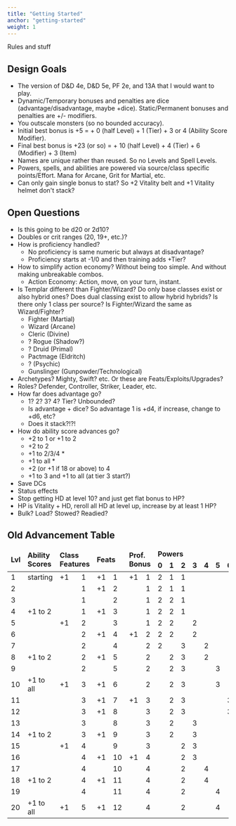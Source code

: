 ```yaml
---
title: "Getting Started"
anchor: "getting-started"
weight: 1
---
```


Rules and stuff

## Design Goals

- The version of D&D 4e, D&D 5e, PF 2e, and 13A that I would want to play.
- Dynamic/Temporary bonuses and penalties are dice (advantage/disadvantage, maybe +dice). Static/Permanent bonuses and penalties are +/- modifiers.
- You outscale monsters (so no bounded accuracy).
- Initial best bonus is +5 = + 0 (half Level) + 1 (Tier) + 3 or 4 (Ability Score Modifier).
- Final best bonus is +23 (or so) = + 10 (half Level) + 4 (Tier) + 6 (Modifier) + 3 (Item)
- Names are unique rather than reused. So no Levels and Spell Levels.
- Powers, spells, and abilities are powered via source/class specific points/Effort. Mana for Arcane, Grit for Martial, etc.
- Can only gain single bonus to stat? So +2 Vitality belt and +1 Vitality helmet don't stack?

## Open Questions

- Is this going to be d20 or 2d10?
- Doubles or crit ranges (20, 19+, etc.)?
- How is proficiency handled?
  - No proficiency is same numeric but always at disadvantage?
  - Proficiency starts at -1/0 and then training adds +Tier?
- How to simplify action economy? Without being too simple. And without making unbreakable combos.
  - Action Economy: Action, move, on your turn, instant.
- Is Templar different than Fighter/Wizard? Do only base classes exist or also hybrid ones? Does dual classing exist to allow hybrid hybrids? Is there only 1 class per source? Is Fighter/Wizard the same as Wizard/Fighter?
  - Fighter (Martial)
  - Wizard (Arcane)
  - Cleric (Divine)
  - ? Rogue (Shadow?)
  - ? Druid (Primal)
  - Pactmage (Eldritch)
  - ? (Psychic)
  - Gunslinger (Gunpowder/Technological)
- Archetypes? Mighty, Swift? etc. Or these are Feats/Exploits/Upgrades?
- Roles? Defender, Controller, Striker, Leader, etc.
- How far does advantage go?
  - 1? 2? 3? 4? Tier? Unbounded?
  - Is advantage + dice? So advantage 1 is +d4, if increase, change to +d6, etc?
  - Does it stack?!?!
- How do ability score advances go?
  - +2 to 1 or +1 to 2
  - +2 to 2
  - +1 to 2/3/4 *
  - +1 to all *
  - +2 (or +1 if 18 or above) to 4
  - +1 to 3 and +1 to all (at tier 3 start?)
- Save DCs
- Status effects
- Stop getting HD at level 10? and just get flat bonus to HP?
- HP is Vitality + HD, reroll all HD at level up, increase by at least 1 HP?
- Bulk? Load? Stowed? Readied?

## Old Advancement Table

<div class="ritz">
  <table class="waffle" cellspacing="0" cellpadding="0">
    <thead style="font-weight:bold;">
      <tr>
        <td class="s0" rowspan="2">Lvl</td>
        <td class="s0" rowspan="2">Ability<br>Scores</td>
        <td class="s0" colspan="2" rowspan="2">Class<br>Features</td>
        <td class="s0" colspan="2" rowspan="2">Feats</td>
        <td class="s0" colspan="2" rowspan="2">Prof.<br>Bonus</td>
        <td class="s0" colspan="22">Powers</td>
      </tr>
      <tr>
        <td class="s0">0</td>
        <td class="s0">1</td>
        <td class="s0">2</td>
        <td class="s0">3</td>
        <td class="s0">4</td>
        <td class="s0">5</td>
        <td class="s0">6</td>
        <td class="s0">7</td>
        <td class="s0">8</td>
        <td class="s0">9</td>
        <td class="s0">10</td>
        <td class="s0">0</td>
        <td class="s0">1</td>
        <td class="s0">2</td>
        <td class="s0">3</td>
        <td class="s0">4</td>
        <td class="s0">5</td>
        <td class="s0">6</td>
        <td class="s0">7</td>
        <td class="s0">8</td>
        <td class="s0">9</td>
        <td class="s0">10</td>
      </tr>
    </thead>
    <tbody>
      <tr><td class="s1">1</td>
        <td class="s0">starting</td>
        <td class="s0">+1</td>
        <td class="s0">1</td>
        <td class="s0">+1</td>
        <td class="s0">1</td>
        <td class="s0">+1</td>
        <td class="s0">1</td>
        <td class="s2">2</td>
        <td class="s3">1</td>
        <td class="s4">1</td>
        <td class="s0"></td>
        <td class="s0"></td>
        <td class="s0"></td>
        <td class="s0"></td>
        <td class="s0"></td>
        <td class="s0"></td>
        <td class="s0"></td>
        <td class="s0"></td>
        <td class="s5">1</td>
        <td class="s0"></td>
        <td class="s0"></td>
        <td class="s0"></td>
        <td class="s0"></td>
        <td class="s0"></td>
        <td class="s0"></td>
        <td class="s0"></td>
        <td class="s2" colspan="3">At-Will</td>
      </tr>
      <tr><td class="s1">2</td><td class="s0"></td>
        <td class="s0"></td>
        <td class="s0">1</td>
        <td class="s0">+1</td>
        <td class="s0">2</td>
        <td class="s0"></td>
        <td class="s0">1</td>
        <td class="s2">2</td>
        <td class="s3">1</td>
        <td class="s4">1</td>
        <td class="s0"></td>
        <td class="s0"></td>
        <td class="s0"></td>
        <td class="s0"></td>
        <td class="s0"></td>
        <td class="s0"></td>
        <td class="s0"></td>
        <td class="s0"></td>
        <td class="s5">1</td>
        <td class="s5">1</td>
        <td class="s0"></td>
        <td class="s0"></td>
        <td class="s0"></td>
        <td class="s0"></td>
        <td class="s0"></td>
        <td class="s0"></td>
        <td class="s3" colspan="3">Encounter</td>
      </tr>
      <tr><td class="s1">3</td>
        <td class="s0"></td>
        <td class="s0"></td>
        <td class="s0">1</td>
        <td class="s0"></td>
        <td class="s0">2</td>
        <td class="s0"></td>
        <td class="s0">1</td>
        <td class="s2">2</td>
        <td class="s3">2</td>
        <td class="s4">1</td>
        <td class="s0"></td>
        <td class="s0"></td>
        <td class="s0"></td>
        <td class="s0"></td>
        <td class="s0"></td>
        <td class="s0"></td>
        <td class="s0"></td>
        <td class="s0"></td>
        <td class="s5">1</td>
        <td class="s5">1</td>
        <td class="s0"></td>
        <td class="s0"></td>
        <td class="s0"></td>
        <td class="s0"></td>
        <td class="s0"></td>
        <td class="s0"></td>
        <td class="s4" colspan="3">Daily</td>
      </tr>
      <tr><td class="s1">4</td>
        <td class="s0">+1 to 2</td>
        <td class="s0"></td>
        <td class="s0">1</td>
        <td class="s0">+1</td>
        <td class="s0">3</td>
        <td class="s0"></td>
        <td class="s0">1</td>
        <td class="s2">2</td>
        <td class="s3">2</td>
        <td class="s4">1</td>
        <td class="s0"></td>
        <td class="s0"></td>
        <td class="s0"></td>
        <td class="s0"></td>
        <td class="s0"></td>
        <td class="s0"></td>
        <td class="s0"></td>
        <td class="s0"></td>
        <td class="s5">1</td>
        <td class="s5">1</td>
        <td class="s5">1</td>
        <td class="s0"></td>
        <td class="s0"></td>
        <td class="s0"></td>
        <td class="s0"></td>
        <td class="s0"></td>
        <td class="s5" colspan="3">Utility</td>
      </tr>
      <tr><td class="s1">5</td>
        <td class="s0"></td>
        <td class="s0">+1</td>
        <td class="s0">2</td>
        <td class="s0"></td>
        <td class="s0">3</td>
        <td class="s0"></td>
        <td class="s0">1</td>
        <td class="s2">2</td>
        <td class="s3">2</td>
        <td class="s0"></td>
        <td class="s4">2</td>
        <td class="s0"></td>
        <td class="s0"></td>
        <td class="s0"></td>
        <td class="s0"></td>
        <td class="s0"></td>
        <td class="s0"></td>
        <td class="s0"></td>
        <td class="s5">1</td>
        <td class="s5">1</td>
        <td class="s5">1</td>
        <td class="s0"></td>
        <td class="s0"></td>
        <td class="s0"></td>
        <td class="s0"></td>
        <td class="s0"></td>
        <td class="s0"></td>
        <td class="s0"></td>
        <td class="s0"></td>
      </tr>
      <tr><td class="s6">6</td>
        <td class="s0"></td>
        <td class="s0"></td>
        <td class="s0">2</td>
        <td class="s0">+1</td>
        <td class="s0">4</td>
        <td class="s0">+1</td>
        <td class="s0">2</td>
        <td class="s2">2</td>
        <td class="s3">2</td>
        <td class="s0"></td>
        <td class="s4">2</td>
        <td class="s0"></td>
        <td class="s0"></td>
        <td class="s0"></td>
        <td class="s0"></td>
        <td class="s0"></td>
        <td class="s0"></td>
        <td class="s0"></td>
        <td class="s5">1</td>
        <td class="s5">1</td>
        <td class="s5">1</td>
        <td class="s5">1</td>
        <td class="s0"></td>
        <td class="s0"></td>
        <td class="s0"></td>
        <td class="s0"></td>
        <td class="s1" colspan="3">Mortal</td>
      </tr>
      <tr><td class="s6">7</td>
        <td class="s0"></td>
        <td class="s0"></td>
        <td class="s0">2</td>
        <td class="s0"></td>
        <td class="s0">4</td>
        <td class="s0"></td>
        <td class="s0">2</td>
        <td class="s2">2</td>
        <td class="s0"></td>
        <td class="s3">3</td>
        <td class="s0"></td>
        <td class="s4">2</td>
        <td class="s0"></td>
        <td class="s0"></td>
        <td class="s0"></td>
        <td class="s0"></td>
        <td class="s0"></td>
        <td class="s0"></td>
        <td class="s5">1</td>
        <td class="s5">1</td>
        <td class="s5">1</td>
        <td class="s5">1</td>
        <td class="s0"></td>
        <td class="s0"></td>
        <td class="s0"></td>
        <td class="s0"></td>
        <td class="s6" colspan="3">Hero</td>
      </tr>
      <tr><td class="s6">8</td>
        <td class="s0">+1 to 2</td>
        <td class="s0"></td>
        <td class="s0">2</td>
        <td class="s0">+1</td>
        <td class="s0">5</td>
        <td class="s0"></td>
        <td class="s0">2</td>
        <td class="s0"></td>
        <td class="s2">2</td>
        <td class="s3">3</td>
        <td class="s0"></td>
        <td class="s4">2</td>
        <td class="s0"></td>
        <td class="s0"></td>
        <td class="s0"></td>
        <td class="s0"></td>
        <td class="s0"></td>
        <td class="s0"></td>
        <td class="s5">1</td>
        <td class="s5">1</td>
        <td class="s5">1</td>
        <td class="s5">1</td>
        <td class="s5">1</td>
        <td class="s0"></td>
        <td class="s0"></td>
        <td class="s0"></td>
        <td class="s7" colspan="3">Ascension</td>
      </tr>
      <tr><td class="s6">9</td>
        <td class="s0"></td>
        <td class="s0"></td>
        <td class="s0">2</td>
        <td class="s0"></td>
        <td class="s0">5</td>
        <td class="s0"></td>
        <td class="s0">2</td>
        <td class="s0"></td>
        <td class="s2">2</td>
        <td class="s3">3</td>
        <td class="s0"></td>
        <td class="s0"></td>
        <td class="s4">3</td>
        <td class="s0"></td>
        <td class="s0"></td>
        <td class="s0"></td>
        <td class="s0"></td>
        <td class="s0"></td>
        <td class="s5">1</td>
        <td class="s5">1</td>
        <td class="s5">1</td>
        <td class="s5">1</td>
        <td class="s5">1</td>
        <td class="s0"></td>
        <td class="s0"></td>
        <td class="s0"></td>
        <td class="s8" colspan="3">Apotheosis</td>
      </tr>
      <tr><td class="s6">10</td>
        <td class="s0">+1 to all</td>
        <td class="s0">+1</td>
        <td class="s0">3</td>
        <td class="s0">+1</td>
        <td class="s0">6</td>
        <td class="s0"></td>
        <td class="s0">2</td>
        <td class="s0"></td>
        <td class="s2">2</td>
        <td class="s3">3</td>
        <td class="s0"></td>
        <td class="s0"></td>
        <td class="s4">3</td>
        <td class="s0"></td>
        <td class="s0"></td>
        <td class="s0"></td>
        <td class="s0"></td>
        <td class="s0"></td>
        <td class="s5">1</td>
        <td class="s5">1</td>
        <td class="s5">1</td>
        <td class="s5">1</td>
        <td class="s5">1</td>
        <td class="s5">1</td>
        <td class="s0"></td>
        <td class="s0"></td>
        <td class="s0"></td>
        <td class="s0"></td>
        <td class="s0"></td>
      </tr>
      <tr><td class="s7">11</td>
        <td class="s0"></td>
        <td class="s0"></td>
        <td class="s0">3</td>
        <td class="s0">+1</td>
        <td class="s0">7</td>
        <td class="s0">+1</td>
        <td class="s0">3</td>
        <td class="s0"></td>
        <td class="s2">2</td>
        <td class="s3">3</td>
        <td class="s0"></td>
        <td class="s0"></td>
        <td class="s0"></td>
        <td class="s4">3</td>
        <td class="s0"></td>
        <td class="s0"></td>
        <td class="s0"></td>
        <td class="s0"></td>
        <td class="s5">1</td>
        <td class="s5">1</td>
        <td class="s5">1</td>
        <td class="s5">1</td>
        <td class="s5">1</td>
        <td class="s5">1</td>
        <td class="s0"></td>
        <td class="s0"></td>
        <td class="s0"></td>
        <td class="s0"></td>
        <td class="s0"></td>
      </tr>
      <tr><td class="s7">12</td>
        <td class="s0"></td>
        <td class="s0"></td>
        <td class="s0">3</td>
        <td class="s0">+1</td>
        <td class="s0">8</td>
        <td class="s0"></td>
        <td class="s0">3</td>
        <td class="s0"></td>
        <td class="s2">2</td>
        <td class="s3">3</td>
        <td class="s0"></td>
        <td class="s0"></td>
        <td class="s0"></td>
        <td class="s4">3</td>
        <td class="s0"></td>
        <td class="s0"></td>
        <td class="s0"></td>
        <td class="s0"></td>
        <td class="s5">1</td>
        <td class="s5">1</td>
        <td class="s5">1</td>
        <td class="s5">1</td>
        <td class="s5">1</td>
        <td class="s5">1</td>
        <td class="s5">1</td>
        <td class="s0"></td>
        <td class="s0"></td>
        <td class="s0"></td>
        <td class="s0"></td>
      </tr>
      <tr><td class="s7">13</td>
        <td class="s0"></td>
        <td class="s0"></td>
        <td class="s0">3</td>
        <td class="s0"></td>
        <td class="s0">8</td>
        <td class="s0"></td>
        <td class="s0">3</td>
        <td class="s0"></td>
        <td class="s2">2</td>
        <td class="s0"></td>
        <td class="s3">3</td>
        <td class="s0"></td>
        <td class="s0"></td>
        <td class="s0"></td>
        <td class="s4">3</td>
        <td class="s0"></td>
        <td class="s0"></td>
        <td class="s0"></td>
        <td class="s5">1</td>
        <td class="s5">1</td>
        <td class="s5">1</td>
        <td class="s5">1</td>
        <td class="s5">1</td>
        <td class="s5">1</td>
        <td class="s5">1</td>
        <td class="s0"></td>
        <td class="s0"></td>
        <td class="s0"></td>
        <td class="s0"></td>
      </tr>
      <tr><td class="s7">14</td>
        <td class="s0">+1 to 2</td>
        <td class="s0"></td>
        <td class="s0">3</td>
        <td class="s0">+1</td>
        <td class="s0">9</td>
        <td class="s0"></td>
        <td class="s0">3</td>
        <td class="s0"></td>
        <td class="s2">2</td>
        <td></td>
        <td class="s3">3</td>
        <td class="s0"></td>
        <td class="s0"></td>
        <td class="s0"></td>
        <td class="s4">3</td>
        <td class="s0"></td>
        <td class="s0"></td>
        <td class="s0"></td>
        <td class="s5">1</td>
        <td class="s5">1</td>
        <td class="s5">1</td>
        <td class="s5">1</td>
        <td class="s5">1</td>
        <td class="s5">1</td>
        <td class="s5">1</td>
        <td class="s5">1</td>
        <td class="s0"></td>
        <td class="s0"></td>
        <td class="s0"></td>
      </tr>
      <tr><td class="s7">15</td>
        <td class="s0"></td>
        <td class="s0">+1</td>
        <td class="s0">4</td>
        <td class="s0"></td>
        <td class="s0">9</td>
        <td class="s0"></td>
        <td class="s0">3</td>
        <td class="s0"></td>
        <td class="s0"></td>
        <td class="s2">2</td>
        <td class="s3">3</td>
        <td class="s0"></td>
        <td class="s0"></td>
        <td class="s0"></td>
        <td class="s0"></td>
        <td class="s4">4</td>
        <td class="s0"></td>
        <td class="s0"></td>
        <td class="s5">1</td>
        <td class="s5">1</td>
        <td class="s5">1</td>
        <td class="s5">1</td>
        <td class="s5">1</td>
        <td class="s5">1</td>
        <td class="s5">1</td>
        <td class="s5">1</td>
        <td class="s0"></td>
        <td class="s0"></td>
        <td class="s0"></td>
      </tr>
      <tr><td class="s8">16</td>
        <td class="s0"></td>
        <td class="s0"></td>
        <td class="s0">4</td>
        <td class="s0">+1</td>
        <td class="s0">10</td>
        <td class="s0">+1</td>
        <td class="s0">4</td>
        <td class="s0"></td>
        <td class="s0"></td>
        <td class="s2">2</td>
        <td class="s3">3</td>
        <td class="s0"></td>
        <td class="s0"></td>
        <td class="s0"></td>
        <td class="s0"></td>
        <td class="s4">4</td>
        <td class="s0"></td>
        <td class="s0"></td>
        <td class="s5">1</td>
        <td class="s5">1</td>
        <td class="s5">1</td>
        <td class="s5">1</td>
        <td class="s5">1</td>
        <td class="s5">1</td>
        <td class="s5">1</td>
        <td class="s5">1</td>
        <td class="s5">1</td>
        <td class="s0"></td>
        <td class="s0"></td>
      </tr>
      <tr><td class="s8">17</td>
        <td class="s0"></td>
        <td class="s0"></td>
        <td class="s0">4</td>
        <td class="s0"></td>
        <td class="s0">10</td>
        <td class="s0"></td>
        <td class="s0">4</td>
        <td class="s0"></td>
        <td class="s0"></td>
        <td class="s2">2</td>
        <td class="s0"></td>
        <td class="s3">4</td>
        <td class="s0"></td>
        <td class="s0"></td>
        <td class="s0"></td>
        <td class="s0"></td>
        <td class="s4">4</td>
        <td class="s0"></td>
        <td class="s5">1</td>
        <td class="s5">1</td>
        <td class="s5">1</td>
        <td class="s5">1</td>
        <td class="s5">1</td>
        <td class="s5">1</td>
        <td class="s5">1</td>
        <td class="s5">1</td>
        <td class="s5">1</td>
        <td class="s0"></td>
        <td class="s0"></td>
      </tr>
      <tr><td class="s8">18</td>
        <td class="s0">+1 to 2</td>
        <td class="s0"></td>
        <td class="s0">4</td>
        <td class="s0">+1</td>
        <td class="s0">11</td>
        <td class="s0"></td>
        <td class="s0">4</td>
        <td class="s0"></td>
        <td class="s0"></td>
        <td class="s2">2</td>
        <td class="s0"></td>
        <td class="s3">4</td>
        <td class="s0"></td>
        <td class="s0"></td>
        <td class="s0"></td>
        <td class="s0"></td>
        <td class="s4">4</td>
        <td class="s0"></td>
        <td class="s5">1</td>
        <td class="s5">1</td>
        <td class="s5">1</td>
        <td class="s5">1</td>
        <td class="s5">1</td>
        <td class="s5">1</td>
        <td class="s5">1</td>
        <td class="s5">1</td>
        <td class="s5">1</td>
        <td class="s5">1</td>
        <td class="s0"></td>
      </tr>
      <tr><td class="s8">19</td>
        <td class="s0"></td>
        <td class="s0"></td>
        <td class="s0">4</td>
        <td class="s0"></td>
        <td class="s0">11</td>
        <td class="s0"></td>
        <td class="s0">4</td>
        <td class="s0"></td>
        <td class="s0"></td>
        <td class="s2">2</td>
        <td class="s0"></td>
        <td></td>
        <td class="s3">4</td>
        <td class="s0"></td>
        <td class="s0"></td>
        <td class="s0"></td>
        <td class="s0"></td>
        <td class="s4">4</td>
        <td class="s5">1</td>
        <td class="s5">1</td>
        <td class="s5">1</td>
        <td class="s5">1</td>
        <td class="s5">1</td>
        <td class="s5">1</td>
        <td class="s5">1</td>
        <td class="s5">1</td>
        <td class="s5">1</td>
        <td class="s5">1</td>
        <td class="s0"></td>
      </tr>
      <tr><td class="s8">20</td>
        <td class="s0">+1 to all</td>
        <td class="s0">+1</td>
        <td class="s0">5</td>
        <td class="s0">+1</td>
        <td class="s0">12</td>
        <td class="s0"></td>
        <td class="s0">4</td>
        <td class="s0"></td>
        <td class="s0"></td>
        <td class="s2">2</td>
        <td class="s0"></td>
        <td></td>
        <td class="s3">4</td>
        <td class="s0"></td>
        <td class="s0"></td>
        <td class="s0"></td>
        <td class="s0"></td>
        <td class="s4">4</td>
        <td class="s5">1</td>
        <td class="s5">1</td>
        <td class="s5">1</td>
        <td class="s5">1</td>
        <td class="s5">1</td>
        <td class="s5">1</td>
        <td class="s5">1</td>
        <td class="s5">1</td>
        <td class="s5">1</td>
        <td class="s5">1</td>
        <td class="s5">1</td>
      </tr>
    </tbody>
  </table>
</div>

